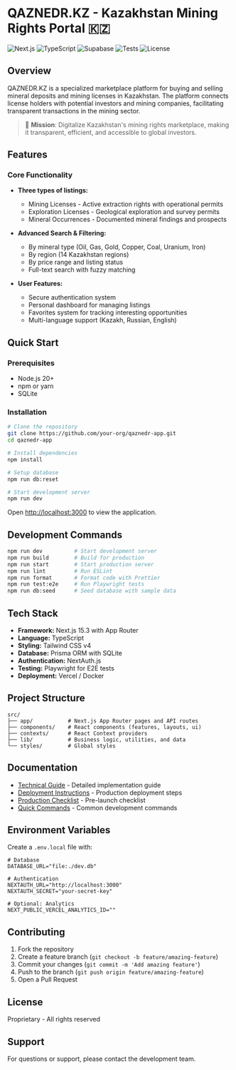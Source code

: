 # QAZNEDR.KZ - Kazakhstan Mining Rights Portal 🇰🇿

![Next.js](https://img.shields.io/badge/Next.js-15.3.4-black)
![TypeScript](https://img.shields.io/badge/TypeScript-5.0-blue)
![Supabase](https://img.shields.io/badge/Supabase-Database-green)
![Tests](https://img.shields.io/badge/Tests-Jest-red)
![License](https://img.shields.io/badge/License-MIT-yellow)

## Overview

QAZNEDR.KZ is a specialized marketplace platform for buying and selling mineral deposits and mining licenses in Kazakhstan. The platform connects license holders with potential investors and mining companies, facilitating transparent transactions in the mining sector.

> 🎯 **Mission**: Digitalize Kazakhstan's mining rights marketplace, making it transparent, efficient, and accessible to global investors.

## Features

### Core Functionality

- **Three types of listings:**
  - Mining Licenses - Active extraction rights with operational permits
  - Exploration Licenses - Geological exploration and survey permits
  - Mineral Occurrences - Documented mineral findings and prospects

- **Advanced Search & Filtering:**
  - By mineral type (Oil, Gas, Gold, Copper, Coal, Uranium, Iron)
  - By region (14 Kazakhstan regions)
  - By price range and listing status
  - Full-text search with fuzzy matching

- **User Features:**
  - Secure authentication system
  - Personal dashboard for managing listings
  - Favorites system for tracking interesting opportunities
  - Multi-language support (Kazakh, Russian, English)

## Quick Start

### Prerequisites

- Node.js 20+
- npm or yarn
- SQLite

### Installation

```bash
# Clone the repository
git clone https://github.com/your-org/qaznedr-app.git
cd qaznedr-app

# Install dependencies
npm install

# Setup database
npm run db:reset

# Start development server
npm run dev
```

Open [http://localhost:3000](http://localhost:3000) to view the application.

## Development Commands

```bash
npm run dev          # Start development server
npm run build        # Build for production
npm run start        # Start production server
npm run lint         # Run ESLint
npm run format       # Format code with Prettier
npm run test:e2e     # Run Playwright tests
npm run db:seed      # Seed database with sample data
```

## Tech Stack

- **Framework:** Next.js 15.3 with App Router
- **Language:** TypeScript
- **Styling:** Tailwind CSS v4
- **Database:** Prisma ORM with SQLite
- **Authentication:** NextAuth.js
- **Testing:** Playwright for E2E tests
- **Deployment:** Vercel / Docker

## Project Structure

```
src/
├── app/           # Next.js App Router pages and API routes
├── components/    # React components (features, layouts, ui)
├── contexts/      # React Context providers
├── lib/           # Business logic, utilities, and data
└── styles/        # Global styles
```

## Documentation

- [Technical Guide](./CLAUDE_TECHNICAL_GUIDE.md) - Detailed implementation guide
- [Deployment Instructions](./DEPLOY_INSTRUCTIONS.md) - Production deployment steps
- [Production Checklist](./PRODUCTION_READINESS.md) - Pre-launch checklist
- [Quick Commands](./START_COMMANDS.md) - Common development commands

## Environment Variables

Create a `.env.local` file with:

```env
# Database
DATABASE_URL="file:./dev.db"

# Authentication
NEXTAUTH_URL="http://localhost:3000"
NEXTAUTH_SECRET="your-secret-key"

# Optional: Analytics
NEXT_PUBLIC_VERCEL_ANALYTICS_ID=""
```

## Contributing

1. Fork the repository
2. Create a feature branch (`git checkout -b feature/amazing-feature`)
3. Commit your changes (`git commit -m 'Add amazing feature'`)
4. Push to the branch (`git push origin feature/amazing-feature`)
5. Open a Pull Request

## License

Proprietary - All rights reserved

## Support

For questions or support, please contact the development team.
